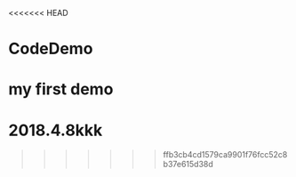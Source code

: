 <<<<<<< HEAD
# CodeDemo
my first demo 
=======
# 2018.4.8kkk
>>>>>>> ffb3cb4cd1579ca9901f76fcc52c8b37e615d38d
